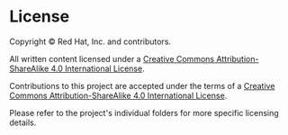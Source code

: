 # License
Copyright © Red Hat, Inc. and contributors.

All written content licensed under a [Creative Commons Attribution-ShareAlike 4.0 International License](http://creativecommons.org/licenses/by-sa/4.0/).

Contributions to this project are accepted under the terms of a [Creative Commons Attribution-ShareAlike 4.0 International License](http://creativecommons.org/licenses/by-sa/4.0/).

Please refer to the project's individual folders for more specific licensing details.
